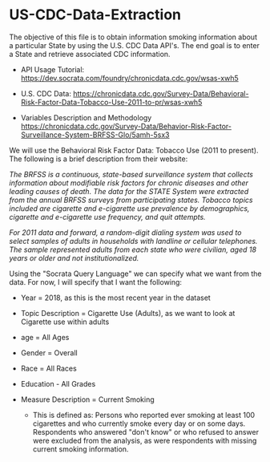 # US-CDC-Data-Extraction
The objective of this file is to obtain information smoking information about a particular State by using the U.S. CDC Data API's. The end goal is to enter a State and retrieve associated CDC information.

- API Usage Tutorial:
https://dev.socrata.com/foundry/chronicdata.cdc.gov/wsas-xwh5

- U.S. CDC Data:
https://chronicdata.cdc.gov/Survey-Data/Behavioral-Risk-Factor-Data-Tobacco-Use-2011-to-pr/wsas-xwh5

- Variables Description and Methodology
https://chronicdata.cdc.gov/Survey-Data/Behavior-Risk-Factor-Surveillance-System-BRFSS-Glo/5amh-5sx3


We will use the Behavioral Risk Factor Data: Tobacco Use (2011 to present). The following is a brief description from their website:

*The BRFSS is a continuous, state-based surveillance system that collects information about modifiable risk factors for chronic diseases and other leading causes of death. The data for the STATE System were extracted from the annual BRFSS surveys from participating states. Tobacco topics included are cigarette and e-cigarette use prevalence by demographics, cigarette and e-cigarette use frequency, and quit attempts.*

*For 2011 data and forward, a random-digit dialing system was used to select samples of adults in households with landline or cellular telephones. The sample represented adults from each state who were civilian, aged 18 years or older and not institutionalized.*

Using the "Socrata Query Language" we can specify what we want from the data. For now, I will specify that I want the following:
- Year = 2018, as this is the most recent year in the dataset

- Topic Description = Cigarette Use (Adults), as we want to look at Cigarette use within adults

- age = All Ages

- Gender = Overall

- Race = All Races

- Education - All Grades

- Measure Description = Current Smoking
    - This is defined as: Persons who reported ever smoking at least 100 cigarettes and who currently smoke every day or on some days. Respondents who answered "don't know" or who refused to answer were excluded from the analysis, as were respondents with missing current smoking information.
